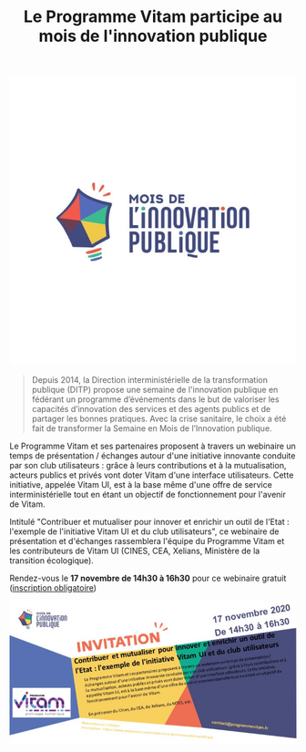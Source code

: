 ﻿---
layout: post
title: Le Programme Vitam participe au mois de l'innovation publique
---

![Logos](/public/images/mip_logo.jpg)

> Depuis 2014, la Direction interministérielle de la transformation publique (DITP) propose une semaine de l'innovation publique en fédérant un programme d’événements dans le but de valoriser les capacités d’innovation des services et des agents publics et de partager les bonnes pratiques. 
Avec la crise sanitaire, le choix a été fait de transformer la Semaine en Mois de l’Innovation publique.

Le Programme Vitam et ses partenaires proposent à travers un webinaire un temps de présentation / échanges autour d'une initiative innovante conduite par son club utilisateurs : grâce à leurs contributions et à la mutualisation, acteurs publics et privés vont doter Vitam d'une interface utilisateurs. Cette initiative, appelée Vitam UI, est à la base même d'une offre de service interministérielle tout en étant un objectif de fonctionnement pour l'avenir de Vitam.

Intitulé "Contribuer et mutualiser pour innover et enrichir un outil de l'Etat : l'exemple de l'initiative Vitam UI et du club utilisateurs", ce webinaire de présentation et d'échanges rassemblera l'équipe du Programme Vitam et les contributeurs de Vitam UI (CINES, CEA, Xelians, Ministère de la transition écologique).

Rendez-vous le **17 novembre de 14h30 à 16h30** pour ce webinaire gratuit ([inscription obligatoire](https://www.weezevent.com/vitam-mois-de-l-innovation-publique))

![alt text](/public/images/mip_Vitam_invitation.jpg)
